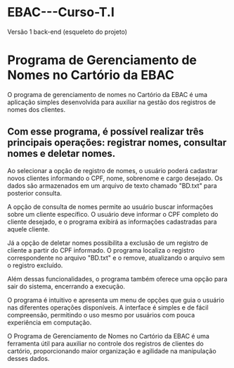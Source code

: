 # EBAC---Curso-T.I
<sumary> Versão 1 back-end (esqueleto do projeto) </sumary>
<!DOCTYPE html>
<html>
<head>
	<h1>Programa de Gerenciamento de Nomes no Cartório da EBAC</h1>
</head>
<body>
	<p>O programa de gerenciamento de nomes no Cartório da EBAC é uma aplicação simples desenvolvida para auxiliar na gestão dos registros de nomes dos clientes.</p>
	<h2>Com esse programa, é possível realizar três principais operações: registrar nomes, consultar nomes e deletar nomes.</h2>
	<p>Ao selecionar a opção de registro de nomes, o usuário poderá cadastrar novos clientes informando o CPF, nome, sobrenome e cargo desejado. Os dados são armazenados em um arquivo de texto chamado "BD.txt" para posterior consulta.</p>
	<p>A opção de consulta de nomes permite ao usuário buscar informações sobre um cliente específico. O usuário deve informar o CPF completo do cliente desejado, e o programa exibirá as informações cadastradas para aquele cliente.</p>
	<p>Já a opção de deletar nomes possibilita a exclusão de um registro de cliente a partir do CPF informado. O programa localiza o registro correspondente no arquivo "BD.txt" e o remove, atualizando o arquivo sem o registro excluído.</p>
	<p>Além dessas funcionalidades, o programa também oferece uma opção para sair do sistema, encerrando a execução.</p>
	<p>O programa é intuitivo e apresenta um menu de opções que guia o usuário nas diferentes operações disponíveis. A interface é simples e de fácil compreensão, permitindo o uso mesmo por usuários com pouca experiência em computação.</p>
	<p>O Programa de Gerenciamento de Nomes no Cartório da EBAC é uma ferramenta útil para auxiliar no controle dos registros de clientes do cartório, proporcionando maior organização e agilidade na manipulação desses dados.</p>
</body>
</html>
